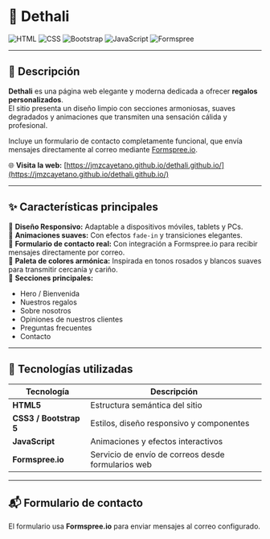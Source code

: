 # 🎁 Dethali

![HTML](https://img.shields.io/badge/HTML5-orange)
![CSS](https://img.shields.io/badge/CSS3-blue)
![Bootstrap](https://img.shields.io/badge/Bootstrap-5.3-purple)
![JavaScript](https://img.shields.io/badge/JavaScript-yellow)
![Formspree](https://img.shields.io/badge/Formspree.io-Form_Emails-green)

---

## 💌 Descripción

**Dethali** es una página web elegante y moderna dedicada a ofrecer **regalos personalizados**.  
El sitio presenta un diseño limpio con secciones armoniosas, suaves degradados y animaciones que transmiten una sensación cálida y profesional.

Incluye un formulario de contacto completamente funcional, que envía mensajes directamente al correo mediante [Formspree.io](https://formspree.io/).

🌐 **Visita la web:** [https://jmzcayetano.github.io/dethali.github.io/](https://jmzcayetano.github.io/dethali.github.io/)

---

## ✨ Características principales

🌷 **Diseño Responsivo:** Adaptable a dispositivos móviles, tablets y PCs.  
🌸 **Animaciones suaves:** Con efectos `fade-in` y transiciones elegantes.  
💝 **Formulario de contacto real:** Con integración a Formspree.io para recibir mensajes directamente por correo.  
🎨 **Paleta de colores armónica:** Inspirada en tonos rosados y blancos suaves para transmitir cercanía y cariño.  
📍 **Secciones principales:**
- Hero / Bienvenida  
- Nuestros regalos  
- Sobre nosotros  
- Opiniones de nuestros clientes  
- Preguntas frecuentes  
- Contacto  

---

## 🧱 Tecnologías utilizadas

| Tecnología | Descripción |
|-------------|-------------|
| **HTML5** | Estructura semántica del sitio |
| **CSS3 / Bootstrap 5** | Estilos, diseño responsivo y componentes |
| **JavaScript** | Animaciones y efectos interactivos |
| **Formspree.io** | Servicio de envío de correos desde formularios web |

---

## 📬 Formulario de contacto

El formulario usa **Formspree.io** para enviar mensajes al correo configurado.

